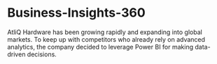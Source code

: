 # Business-Insights-360
AtliQ Hardware has been growing rapidly and expanding into global markets. To keep up with competitors who already rely on advanced analytics, the company decided to leverage Power BI for making data-driven decisions.
